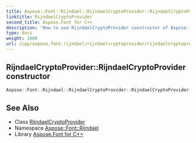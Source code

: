 ```yaml
---
title: Aspose::Font::Rijndael::RijndaelCryptoProvider::RijndaelCryptoProvider constructor
linktitle: RijndaelCryptoProvider
second_title: Aspose.Font for C++
description: 'How to use RijndaelCryptoProvider constructor of Aspose::Font::Rijndael::RijndaelCryptoProvider class in C++.'
type: docs
weight: 1000
url: /cpp/aspose.font.rijndael/rijndaelcryptoprovider/rijndaelcryptoprovider/
---
```

## RijndaelCryptoProvider::RijndaelCryptoProvider constructor




```cpp
Aspose::Font::Rijndael::RijndaelCryptoProvider::RijndaelCryptoProvider()
```

## See Also

* Class [RijndaelCryptoProvider](../)
* Namespace [Aspose::Font::Rijndael](../../)
* Library [Aspose.Font for C++](../../../)
